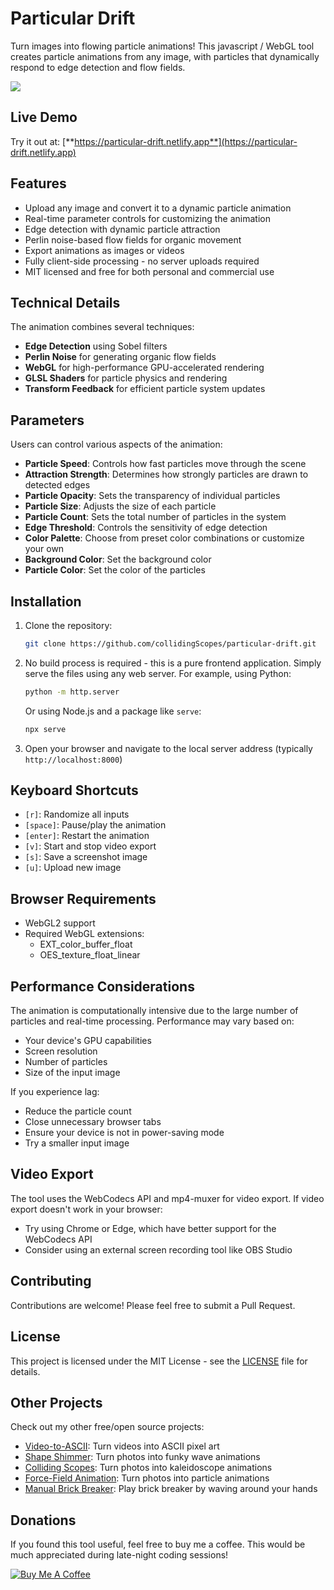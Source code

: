 # Particular Drift

Turn images into flowing particle animations! This javascript / WebGL tool creates particle animations from any image, with particles that dynamically respond to edge detection and flow fields.

<img src="/assets/example.gif">

## Live Demo

Try it out at: [**https://particular-drift.netlify.app**](https://particular-drift.netlify.app)

## Features

- Upload any image and convert it to a dynamic particle animation
- Real-time parameter controls for customizing the animation
- Edge detection with dynamic particle attraction
- Perlin noise-based flow fields for organic movement
- Export animations as images or videos
- Fully client-side processing - no server uploads required
- MIT licensed and free for both personal and commercial use

## Technical Details

The animation combines several techniques:

- **Edge Detection** using Sobel filters
- **Perlin Noise** for generating organic flow fields
- **WebGL** for high-performance GPU-accelerated rendering
- **GLSL Shaders** for particle physics and rendering
- **Transform Feedback** for efficient particle system updates

## Parameters

Users can control various aspects of the animation:

- **Particle Speed**: Controls how fast particles move through the scene
- **Attraction Strength**: Determines how strongly particles are drawn to detected edges
- **Particle Opacity**: Sets the transparency of individual particles
- **Particle Size**: Adjusts the size of each particle
- **Particle Count**: Sets the total number of particles in the system
- **Edge Threshold**: Controls the sensitivity of edge detection
- **Color Palette**: Choose from preset color combinations or customize your own
- **Background Color**: Set the background color
- **Particle Color**: Set the color of the particles

## Installation

1. Clone the repository:
   ```bash
   git clone https://github.com/collidingScopes/particular-drift.git
   ```

2. No build process is required - this is a pure frontend application. Simply serve the files using any web server. For example, using Python:
   ```bash
   python -m http.server
   ```
   Or using Node.js and a package like `serve`:
   ```bash
   npx serve
   ```

3. Open your browser and navigate to the local server address (typically `http://localhost:8000`)

## Keyboard Shortcuts

- `[r]`: Randomize all inputs
- `[space]`: Pause/play the animation
- `[enter]`: Restart the animation
- `[v]`: Start and stop video export
- `[s]`: Save a screenshot image
- `[u]`: Upload new image

## Browser Requirements

- WebGL2 support
- Required WebGL extensions:
  - EXT_color_buffer_float
  - OES_texture_float_linear

## Performance Considerations

The animation is computationally intensive due to the large number of particles and real-time processing. Performance may vary based on:
- Your device's GPU capabilities
- Screen resolution
- Number of particles
- Size of the input image

If you experience lag:
- Reduce the particle count
- Close unnecessary browser tabs
- Ensure your device is not in power-saving mode
- Try a smaller input image

## Video Export

The tool uses the WebCodecs API and mp4-muxer for video export. If video export doesn't work in your browser:
- Try using Chrome or Edge, which have better support for the WebCodecs API
- Consider using an external screen recording tool like OBS Studio

## Contributing

Contributions are welcome! Please feel free to submit a Pull Request.

## License

This project is licensed under the MIT License - see the [LICENSE](LICENSE.txt) file for details.

## Other Projects

Check out my other free/open source projects:
- [Video-to-ASCII](https://collidingScopes.github.io/ascii): Turn videos into ASCII pixel art
- [Shape Shimmer](https://collidingScopes.github.io/shimmer): Turn photos into funky wave animations
- [Colliding Scopes](https://collidingScopes.github.io): Turn photos into kaleidoscope animations
- [Force-Field Animation](https://collidingScopes.github.io/forcefield): Turn photos into particle animations
- [Manual Brick Breaker](https://manual-brick-breaker.netlify.app): Play brick breaker by waving around your hands

## Donations
If you found this tool useful, feel free to buy me a coffee. This would be much appreciated during late-night coding sessions!

<a href="https://www.buymeacoffee.com/stereoDrift" target="_blank"><img src="https://www.buymeacoffee.com/assets/img/custom_images/yellow_img.png" alt="Buy Me A Coffee"></a>